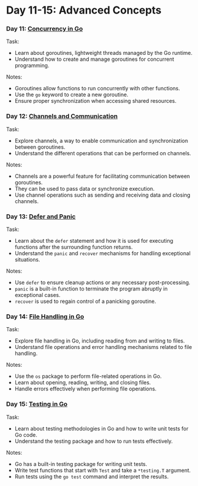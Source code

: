 # Day 11-15: Advanced Concepts

### Day 11: [Concurrency in Go](/Advanced_Concepts/Day-11/)

Task:

- Learn about goroutines, lightweight threads managed by the Go runtime.
- Understand how to create and manage goroutines for concurrent programming.

Notes:

- Goroutines allow functions to run concurrently with other functions.
- Use the `go` keyword to create a new goroutine.
- Ensure proper synchronization when accessing shared resources.

### Day 12: [Channels and Communication](/Advanced_Concepts/Day-12/)

Task:

- Explore channels, a way to enable communication and synchronization between goroutines.
- Understand the different operations that can be performed on channels.

Notes:

- Channels are a powerful feature for facilitating communication between goroutines.
- They can be used to pass data or synchronize execution.
- Use channel operations such as sending and receiving data and closing channels.

### Day 13: [Defer and Panic](/Advanced_Concepts/Day-13/)

Task:

- Learn about the `defer` statement and how it is used for executing functions after the surrounding function returns.
- Understand the `panic` and `recover` mechanisms for handling exceptional situations.

Notes:

- Use `defer` to ensure cleanup actions or any necessary post-processing.
- `panic` is a built-in function to terminate the program abruptly in exceptional cases.
- `recover` is used to regain control of a panicking goroutine.

### Day 14: [File Handling in Go](/Advanced_Concepts/Day-14/)

Task:

- Explore file handling in Go, including reading from and writing to files.
- Understand file operations and error handling mechanisms related to file handling.

Notes:

- Use the `os` package to perform file-related operations in Go.
- Learn about opening, reading, writing, and closing files.
- Handle errors effectively when performing file operations.

### Day 15: [Testing in Go](/Advanced_Concepts/Day-15/)

Task:

- Learn about testing methodologies in Go and how to write unit tests for Go code.
- Understand the testing package and how to run tests effectively.

Notes:

- Go has a built-in testing package for writing unit tests.
- Write test functions that start with `Test` and take a `*testing.T` argument.
- Run tests using the `go test` command and interpret the results.
